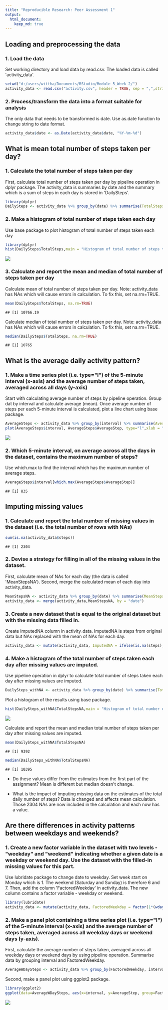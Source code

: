 ```yaml
---
title: "Reproducible Research: Peer Assessment 1"
output: 
  html_document:
    keep_md: true
---
```


## Loading and preprocessing the data

### 1. Load the data
Set working directory and load data by read.csv. The loaded data is called 'activity_data'.


```r
setwd("d:/users/wittha/Documents/RStudio/Module 5_Week 2/")
activity_data <- read.csv("activity.csv", header = TRUE, sep = ",",stringsAsFactors=FALSE, na.strings="NA")
```

### 2. Process/transform the data into a format suitable for analysis
The only data that needs to be transformed is date. Use as.date function to change string to date format.


```r
activity_data$date <- as.Date(activity_data$date, "%Y-%m-%d")
```



## What is mean total number of steps taken per day?

### 1. Calculate the total number of steps taken per day
First, calculate total number of steps taken per day by pipeline operation in dplyr package. The activity_data is summaries by date and the summary which is a sum of steps in each day is stored in 'DailySteps'.


```r
library(dplyr)
DailySteps <- activity_data %>% group_by(date) %>% summarise(TotalSteps = sum(steps))
```

### 2. Make a histogram of total number of steps taken each day
Use base package to plot histogram of total number of steps taken each day


```r
library(dplyr)
hist(DailySteps$TotalSteps,main = "Histogram of total number of steps taken each day", xlab="Total number of steps taken each day")
```

![](PA1_template_files/figure-html/histogram-1.png)<!-- -->

### 3. Calculate and report the mean and median of total number of steps taken per day
Calculate mean of total number of steps taken per day. Note: activity_data has NAs which will cause errors in calculation. To fix this, set na.rm=TRUE. 


```r
mean(DailySteps$TotalSteps, na.rm=TRUE)
```

```
## [1] 10766.19
```
 
Calculate median of total number of steps taken per day. Note: activity_data has NAs which will cause errors in calculation. To fix this, set na.rm=TRUE. 


```r
median(DailySteps$TotalSteps, na.rm=TRUE)
```

```
## [1] 10765
```
 


## What is the average daily activity pattern?
### 1. Make a time series plot (i.e. type="l") of the 5-minute interval (x-axis) and the average number of steps taken, averaged across all days (y-axis)
Start with calculating average number of steps by pipeline operation. Group dat by interval and calculate average (mean). Once average number of steps per each 5-minute interval is calculated, plot a line chart using base package.


```r
AverageSteps <- activity_data %>% group_by(interval) %>% summarise(AverageStep = mean(steps, na.rm = TRUE))
plot(AverageSteps$interval, AverageSteps$AverageStep, type="l",xlab = "5-minute interval",ylab = "Average number of steps taken, across all days")
```

![](PA1_template_files/figure-html/unnamed-chunk-6-1.png)<!-- -->

### 2. Which 5-minute interval, on average across all the days in the dataset, contains the maximum number of steps?
Use which.max to find the interval which has the maximum number of average steps.


```r
AverageSteps$interval[which.max(AverageSteps$AverageStep)]
```

```
## [1] 835
```


## Imputing missing values
### 1. Calculate and report the total number of missing values in the dataset (i.e. the total number of rows with NAs)


```r
sum(is.na(activity_data$steps))
```

```
## [1] 2304
```

### 2. Devise a strategy for filling in all of the missing values in the dataset. 
First, calculate mean of NAs for each day (the data is called 'MeanStepsNA'). Second, merge the calculated mean of each day into activity_data. 


```r
MeanStepsNA <- activity_data %>% group_by(date) %>% summarise(MeanSteps = mean(is.na(steps)))
activity_data <- merge(activity_data,MeanStepsNA, by = "date")
```

### 3. Create a new dataset that is equal to the original dataset but with the missing data filled in.
Create ImputedNA column in activity_data. ImputedNA is steps from original data but NAs replaced with the mean of NAs for each day.


```r
activity_data <- mutate(activity_data, ImputedNA = ifelse(is.na(steps),MeanSteps,steps))
```

### 4. Make a histogram of the total number of steps taken each day after missing values are imputed.
Use pipeline operation in dplyr to calculate total number of steps taken each day after missing values are imputed.


```r
DailySteps_withNA <- activity_data %>% group_by(date) %>% summarise(TotalStepsNA = sum(ImputedNA))
```

Plot a histogram of the results using base package.


```r
hist(DailySteps_withNA$TotalStepsNA,main = "Histogram of total number of steps taken each day after missing values are imputed", xlab="Total number of steps taken each day")
```

![](PA1_template_files/figure-html/unnamed-chunk-12-1.png)<!-- -->

Calculate and report the mean and median total number of steps taken per day after missing values are imputed. 


```r
mean(DailySteps_withNA$TotalStepsNA)
```

```
## [1] 9392
```

```r
median(DailySteps_withNA$TotalStepsNA)
```

```
## [1] 10395
```

- Do these values differ from the estimates from the first part of the assignment? 
Mean is different but median doesn't change.

- What is the impact of imputing missing data on the estimates of the total daily number of steps?
Data is changed and affects mean calculation. Those 2304 NAs are now included in the calculation and each now has a value. 



## Are there differences in activity patterns between weekdays and weekends?

### 1. Create a new factor variable in the dataset with two levels - "weekday" and "weekend" indicating whether a given date is a weekday or weekend day. Use the dataset with the filled-in missing values for this part.
Use lubridate package to change date to weekday. Set week start on Monday which is 1. The weekend (Saturday and Sunday) is therefore 6 and 7. Then, add the column 'FactoredWeekday' in activity_data. The new column contains a factor variable - weekday or weekend.


```r
library(lubridate)
activity_data <- mutate(activity_data, FactoredWeekday = factor(1*(wday(date,week_start = getOption("lubridate.week.start", 1))>5),labels = c("weekday","weekend")))
```

### 2. Make a panel plot containing a time series plot (i.e. type="l") of the 5-minute interval (x-axis) and the average number of steps taken, averaged across all weekday days or weekend days (y-axis). 
First, calculate the average number of steps taken, averaged across all weekday days or weekend days by using pipeline operation. Summarise data by grouping interval and FactoredWeekday.


```r
AverageWDaySteps <- activity_data %>% group_by(FactoredWeekday, interval) %>% summarise(AverageStep = mean(ImputedNA))
```

Second, make a panel plot using ggplot2 package.


```r
library(ggplot2)
ggplot(data=AverageWDaySteps, aes(x=interval, y=AverageStep, group=FactoredWeekday)) + geom_line() + facet_wrap(~ FactoredWeekday)
```

![](PA1_template_files/figure-html/unnamed-chunk-16-1.png)<!-- -->
